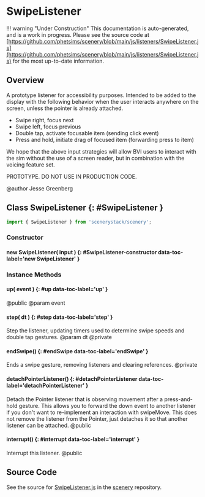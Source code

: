 # SwipeListener

!!! warning "Under Construction"
    This documentation is auto-generated, and is a work in progress. Please see the source code at
    [https://github.com/phetsims/scenery/blob/main/js/listeners/SwipeListener.js](https://github.com/phetsims/scenery/blob/main/js/listeners/SwipeListener.js) for the most up-to-date information.

## Overview

A prototype listener for accessibility purposes. Intended to be added to the display
with the following behavior when the user interacts anywhere on the screen, unless
the pointer is already attached.

- Swipe right, focus next
- Swipe left, focus previous
- Double tap, activate focusable item (sending click event)
- Press and hold, initiate drag of focused item (forwarding press to item)

We hope that the above input strategies will allow BVI users to interact with the sim
without the use of a screen reader, but in combination with the voicing feature set.

PROTOTYPE. DO NOT USE IN PRODUCTION CODE.

@author Jesse Greenberg

## Class SwipeListener {: #SwipeListener }


```js
import { SwipeListener } from 'scenerystack/scenery';
```
### Constructor

#### new SwipeListener( input ) {: #SwipeListener-constructor data-toc-label='new SwipeListener' }

### Instance Methods

#### up( event ) {: #up data-toc-label='up' }

@public
@param event

#### step( dt ) {: #step data-toc-label='step' }

Step the listener, updating timers used to determine swipe speeds and
double tap gestures.
@param dt
@private

#### endSwipe() {: #endSwipe data-toc-label='endSwipe' }

Ends a swipe gesture, removing listeners and clearing references.
@private

#### detachPointerListener() {: #detachPointerListener data-toc-label='detachPointerListener' }

Detach the Pointer listener that is observing movement after a press-and-hold gesture.
This allows you to forward the down event to another listener if you don't want to
re-implement an interaction with swipeMove. This does not remove the listener from the Pointer,
just detaches it so that another listener can be attached.
@public

#### interrupt() {: #interrupt data-toc-label='interrupt' }

Interrupt this listener.
@public



## Source Code

See the source for [SwipeListener.js](https://github.com/phetsims/scenery/blob/main/js/listeners/SwipeListener.js) in the [scenery](https://github.com/phetsims/scenery) repository.

